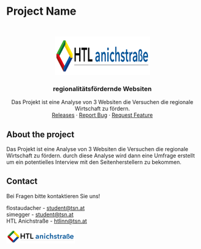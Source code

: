 # Project Name

<br/>
<p align="center">
  <a href="https://htl-anichstrasse.tirol">
    <img src=".github/HTL_Logo.png" alt="Logo" width="250" height="100">
  </a>

  <h3 align="center">regionalitätsfördernde Websiten</h3>

  <p align="center">
    Das Projekt ist eine Analyse von 3 Websiten die Versuchen die regionale Wirtschaft zu fördern.
    <br/>
    <a href="https://github.com/htl-anichstrasse/template/releases">Releases</a>
    ·
    <a href="https://github.com/htl-anichstrasse/template/issues">Report Bug</a>
    ·
    <a href="https://github.com/htl-anichstrasse/template/issues">Request Feature</a>
  </p>
</p>

## About the project
Das Projekt ist eine Analyse von 3 Websiten die Versuchen die regionale Wirtschaft zu fördern. durch diese Analyse wird dann eine Umfrage erstellt um ein potentielles Interview mit den Seitenherstellern zu bekommen.

## Contact

Bei Fragen bitte kontaktieren Sie uns!

flostaudacher - student@tsn.at<br>
simegger - student@tsn.at<br>
HTL Anichstraße - htlinn@tsn.at

<a href="https://htl-anichstrasse.tirol" target="_blank"><img src=".github/logo_background.png" width="180px"></a>
